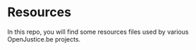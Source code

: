 # Resources

In this repo, you will find some resources files used by various OpenJustice.be projects.
